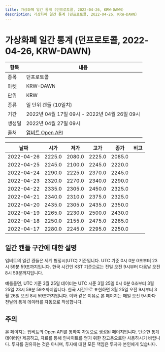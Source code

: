 ```yaml
---
title: 가상화폐 일간 통계 (던프로토콜, 2022-04-26, KRW-DAWN)
description: 가상화폐 일간 통계 (던프로토콜, 2022-04-26, KRW-DAWN)
---
```



가상화폐 일간 통계 (던프로토콜, 2022-04-26, KRW-DAWN)
===

|항목|내용|
|--|--|
|종목|던프로토콜|
|마켓|KRW-DAWN|
|단위|KRW|
|종류|일 단위 캔들 (10일치)|
|기간|2022년 04월 17일 09시 - 2022년 04월 26일 09시|
|생성일|2022년 04월 27일 09시|
|출처|[업비트 Open API](https://docs.upbit.com)|


|날짜|시가|저가|고가|종가|비고|
|--|--|--|--|--|--|
|2022-04-26|2225.0|2080.0|2225.0|2085.0|    |
|2022-04-25|2245.0|2100.0|2245.0|2220.0|    |
|2022-04-24|2290.0|2225.0|2370.0|2245.0|    |
|2022-04-23|2320.0|2270.0|2340.0|2290.0|    |
|2022-04-22|2335.0|2305.0|2450.0|2325.0|    |
|2022-04-21|2340.0|2310.0|2375.0|2325.0|    |
|2022-04-20|2435.0|2305.0|2435.0|2350.0|    |
|2022-04-19|2265.0|2230.0|2500.0|2430.0|    |
|2022-04-18|2250.0|2155.0|2475.0|2265.0|    |
|2022-04-17|2280.0|2245.0|2295.0|2250.0|    |


일간 캔들 구간에 대한 설명
---


업비트의 일간 캔들은 세계 협정시(UTC) 기준입니다. 
UTC 기준 0시 0분 0초부터 23시 59분 59초까지입니다. 
한국 시간인 KST 기준으로는 전일 오전 9시부터 다음날 오전 8시 59분까지입니다. 


예를들면, UTC 기준 3월 25일 데이터는 UTC 시준 3월 25일 0시 0분 0초부터 3월 25일 23시 59분 59초까지입니다. 
한국 시간으로 표현하면 3월 25일 오전 9시부터 3월 26일 오전 8시 59분까지입니다. 
이와 같은 이유로 본 페이지는 매일 오전 9시마다 전날의 통계 데이터를 자동으로 작성합니다. 


주의
---


본 페이지는 업비트의 Open API를 통하여 자동으로 생성된 페이지입니다. 
단순한 통계 데이터만 제공하고, 자료를 통해 인사이트를 얻기 위한 참고용으로만 사용하시기 바랍니다. 
투자를 권유하는 것은 아니며, 투자에 대한 모든 책임은 투자자 본인에게 있습니다. 
